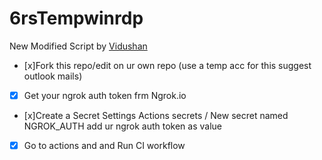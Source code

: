 # 6rsTempwinrdp

New Modified Script by [Vidushan](https://www.instagram.com/imvidushan)

- [x]Fork this repo/edit on ur own repo (use a temp acc for this suggest outlook mails)
- [x] Get your ngrok auth token frm Ngrok.io
- [x]Create a Secret Settings Actions secrets / New secret  named NGROK_AUTH add ur ngrok auth token as value
- [x] Go to actions and and Run CI workflow
